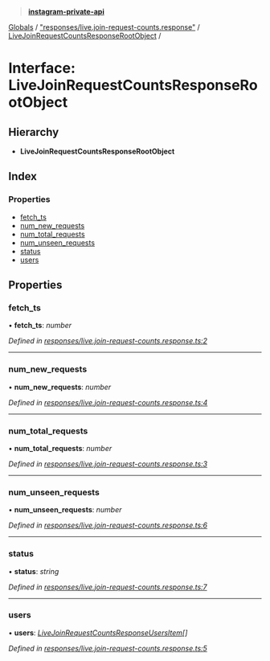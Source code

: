 > **[instagram-private-api](../README.md)**

[Globals](../README.md) / ["responses/live.join-request-counts.response"](../modules/_responses_live_join_request_counts_response_.md) / [LiveJoinRequestCountsResponseRootObject](_responses_live_join_request_counts_response_.livejoinrequestcountsresponserootobject.md) /

# Interface: LiveJoinRequestCountsResponseRootObject

## Hierarchy

* **LiveJoinRequestCountsResponseRootObject**

## Index

### Properties

* [fetch_ts](_responses_live_join_request_counts_response_.livejoinrequestcountsresponserootobject.md#fetch_ts)
* [num_new_requests](_responses_live_join_request_counts_response_.livejoinrequestcountsresponserootobject.md#num_new_requests)
* [num_total_requests](_responses_live_join_request_counts_response_.livejoinrequestcountsresponserootobject.md#num_total_requests)
* [num_unseen_requests](_responses_live_join_request_counts_response_.livejoinrequestcountsresponserootobject.md#num_unseen_requests)
* [status](_responses_live_join_request_counts_response_.livejoinrequestcountsresponserootobject.md#status)
* [users](_responses_live_join_request_counts_response_.livejoinrequestcountsresponserootobject.md#users)

## Properties

###  fetch_ts

• **fetch_ts**: *number*

*Defined in [responses/live.join-request-counts.response.ts:2](https://github.com/dilame/instagram-private-api/blob/173bc62/src/responses/live.join-request-counts.response.ts#L2)*

___

###  num_new_requests

• **num_new_requests**: *number*

*Defined in [responses/live.join-request-counts.response.ts:4](https://github.com/dilame/instagram-private-api/blob/173bc62/src/responses/live.join-request-counts.response.ts#L4)*

___

###  num_total_requests

• **num_total_requests**: *number*

*Defined in [responses/live.join-request-counts.response.ts:3](https://github.com/dilame/instagram-private-api/blob/173bc62/src/responses/live.join-request-counts.response.ts#L3)*

___

###  num_unseen_requests

• **num_unseen_requests**: *number*

*Defined in [responses/live.join-request-counts.response.ts:6](https://github.com/dilame/instagram-private-api/blob/173bc62/src/responses/live.join-request-counts.response.ts#L6)*

___

###  status

• **status**: *string*

*Defined in [responses/live.join-request-counts.response.ts:7](https://github.com/dilame/instagram-private-api/blob/173bc62/src/responses/live.join-request-counts.response.ts#L7)*

___

###  users

• **users**: *[LiveJoinRequestCountsResponseUsersItem](_responses_live_join_request_counts_response_.livejoinrequestcountsresponseusersitem.md)[]*

*Defined in [responses/live.join-request-counts.response.ts:5](https://github.com/dilame/instagram-private-api/blob/173bc62/src/responses/live.join-request-counts.response.ts#L5)*